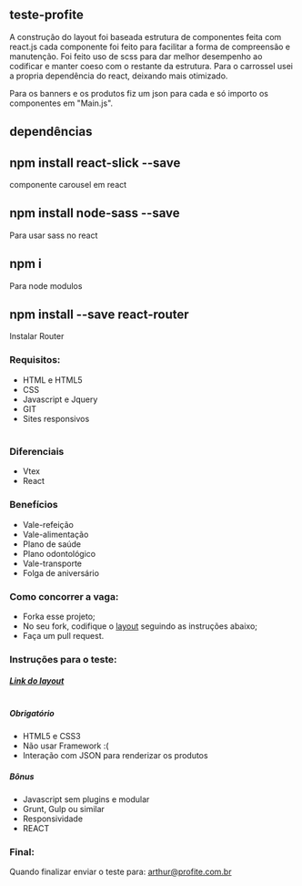## teste-profite
A construção do layout foi baseada estrutura de componentes feita com react.js cada componente foi feito para facilitar a forma de compreensão e manutenção. Foi feito uso de scss para dar melhor desempenho ao codificar e manter coeso com o restante da estrutura.
Para o carrossel usei a propria dependência do react, deixando mais otimizado. 

Para os banners e os produtos fiz um json para cada e só importo os componentes em "Main.js". 

## dependências 

## npm install react-slick --save
componente carousel em react

## npm install node-sass --save
Para usar sass no react

## npm i
Para node modulos

## npm install --save react-router
Instalar Router

### Requisitos:
* HTML e HTML5
* CSS
* Javascript e Jquery
* GIT
* Sites responsivos

#

### Diferenciais
* Vtex
* React

### Benefícios
*  Vale-refeição
*  Vale-alimentação
*  Plano de saúde
*  Plano odontológico
*  Vale-transporte
*  Folga de aniversário


### Como concorrer a vaga:
* Forka esse projeto;
* No seu fork, codifique o [layout](https://www.figma.com/file/BOZqx8uK9NQ9IxbhVhyung96/Profit-e---Teste-de-Layout?node-id=0%3A1) seguindo as instruções abaixo;
* Faça um pull request.

### Instruções para o teste:

##### [Link do layout](https://www.figma.com/file/BOZqx8uK9NQ9IxbhVhyung96/Profit-e---Teste-de-Layout?node-id=0%3A1)
#
##### Obrigatório
* HTML5 e CSS3
* Não usar Framework :(
* Interação com JSON para renderizar os produtos

##### Bônus
* Javascript sem plugins e modular
* Grunt, Gulp ou similar
* Responsividade
* REACT

### Final:
Quando finalizar enviar o teste para: arthur@profite.com.br
